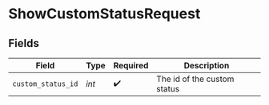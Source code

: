 # ShowCustomStatusRequest


## Fields

| Field                       | Type                        | Required                    | Description                 |
| --------------------------- | --------------------------- | --------------------------- | --------------------------- |
| `custom_status_id`          | *int*                       | :heavy_check_mark:          | The id of the custom status |
